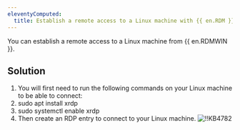 ```yaml
---
eleventyComputed:
  title: Establish a remote access to a Linux machine with {{ en.RDM }}
---
```

You can establish a remote access to a Linux machine from {{ en.RDMWIN }}.
## Solution
1. You will first need to run the following commands on your Linux machine to be able to connect:
1. sudo apt install xrdp
1. sudo systemctl enable xrdp
1. Then create an RDP entry to connect to your Linux machine.
![!!KB4782](https://cdnweb.devolutions.net/docs/docs_en_kb_KB4782.png)
